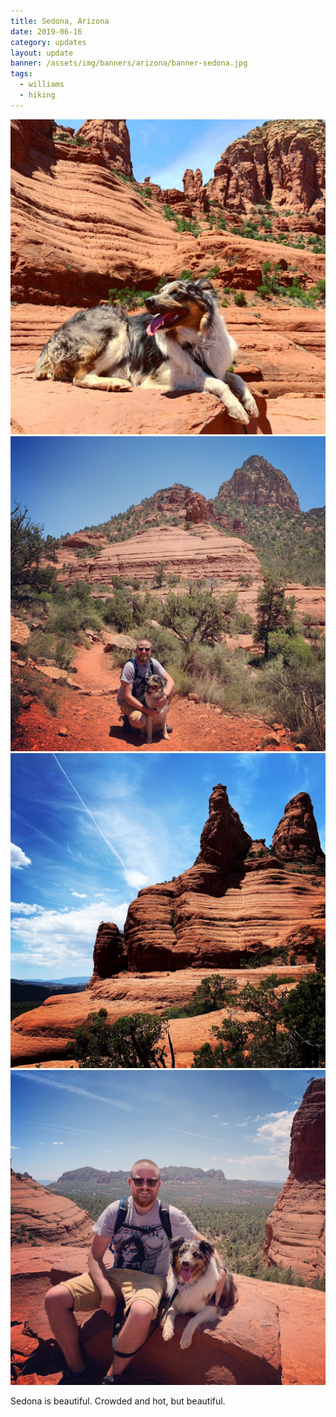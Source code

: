 ```yaml
---
title: Sedona, Arizona
date: 2019-06-16
category: updates
layout: update
banner: /assets/img/banners/arizona/banner-sedona.jpg
tags:
  - williams
  - hiking
---
```


<div class="img-slider">
    <img src="/assets/img/updates/arizona/sedona/sedona-1.jpg">
    <img src="/assets/img/updates/arizona/sedona/sedona-2.jpg">
    <img src="/assets/img/updates/arizona/sedona/sedona-3.jpg">
    <img src="/assets/img/updates/arizona/sedona/sedona-4.jpg">
</div>

<p class="text-center">
    Sedona is beautiful. Crowded and hot, but beautiful.
</p>
